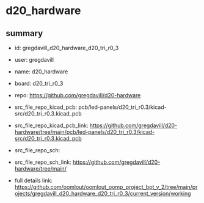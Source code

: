 # d20_hardware
 
## summary 
* id: gregdavill_d20_hardware_d20_tri_r0_3
* user: gregdavill
* name: d20_hardware
* board: d20_tri_r0_3
* repo: https://github.com/gregdavill/d20-hardware
* src_file_repo_kicad_pcb: pcb/led-panels/d20_tri_r0.3/kicad-src/d20_tri_r0.3.kicad_pcb
* src_file_repo_kicad_pcb_link: https://github.com/gregdavill/d20-hardware/tree/main/pcb/led-panels/d20_tri_r0.3/kicad-src/d20_tri_r0.3.kicad_pcb


* src_file_repo_sch: 
* src_file_repo_sch_link: https://github.com/gregdavill/d20-hardware/tree/main/
* full details link: https://github.com/oomlout/oomlout_oomp_project_bot_v_2/tree/main/projects/gregdavill_d20_hardware_d20_tri_r0_3/current_version/working  






